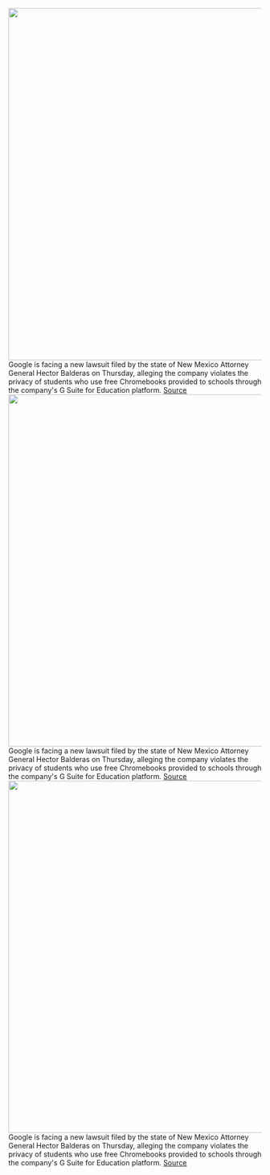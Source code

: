<img src='https://cdn.vox-cdn.com/thumbor/pbzMmP9umu9wWHnS9kYksOS9AFk=/0x0:4928x3280/1200x800/filters:focal(917x600:1705x1388)/cdn.vox-cdn.com/uploads/chorus_image/image/66344348/483746898.jpg.0.jpg' width='700px' /><br/>
Google is facing a new lawsuit filed by the state of New Mexico Attorney General Hector Balderas on Thursday, alleging the company violates the privacy of students who use free Chromebooks provided to schools through the company's G Suite for Education platform.
<a href='https://www.theverge.com/2020/2/20/21145698/google-student-privacy-lawsuit-education-schools-chromebooks-new-mexico-balderas'> Source <a/><img src='https://cdn.vox-cdn.com/thumbor/pbzMmP9umu9wWHnS9kYksOS9AFk=/0x0:4928x3280/1200x800/filters:focal(917x600:1705x1388)/cdn.vox-cdn.com/uploads/chorus_image/image/66344348/483746898.jpg.0.jpg' width='700px' /><br/>
Google is facing a new lawsuit filed by the state of New Mexico Attorney General Hector Balderas on Thursday, alleging the company violates the privacy of students who use free Chromebooks provided to schools through the company's G Suite for Education platform.
<a href='https://www.theverge.com/2020/2/20/21145698/google-student-privacy-lawsuit-education-schools-chromebooks-new-mexico-balderas'> Source <a/><img src='https://cdn.vox-cdn.com/thumbor/pbzMmP9umu9wWHnS9kYksOS9AFk=/0x0:4928x3280/1200x800/filters:focal(917x600:1705x1388)/cdn.vox-cdn.com/uploads/chorus_image/image/66344348/483746898.jpg.0.jpg' width='700px' /><br/>
Google is facing a new lawsuit filed by the state of New Mexico Attorney General Hector Balderas on Thursday, alleging the company violates the privacy of students who use free Chromebooks provided to schools through the company's G Suite for Education platform.
<a href='https://www.theverge.com/2020/2/20/21145698/google-student-privacy-lawsuit-education-schools-chromebooks-new-mexico-balderas'> Source <a/>